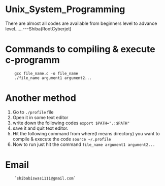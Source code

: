 # Unix_System_Programming
There are almost all codes are available from beginners level to advance level......---Shiba(RootCyberjet) 
# Commands to compiling & execute c-programm
        gcc file_name.c -o file_name
        ./file_name argument1 argument2...
# Another method
1. Go to `./profile` file
2. Open it in some text editor
3. write down the following codes
        `export $PATH=".:$PATH"`
4. save it and quit text editor.
5. Hit the following command from where(I means directory) you want to compile & execute the code
        `source ~/.profile`
6. Now to run just hit the command
        `file_name argument1 argument2...`
# Email
        `shibabiswas1111@gmail.com`
